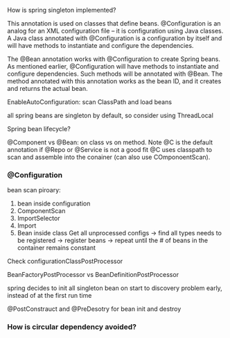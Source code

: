 How is spring singleton implemented?

This annotation is used on classes that define beans. @Configuration is an analog for an XML configuration file – it is configuration using Java classes. A Java class annotated with @Configuration is a configuration by itself and will have methods to instantiate and configure the dependencies.

The @Bean annotation works with @Configuration to create Spring beans. As mentioned earlier, @Configuration will have methods to instantiate and configure dependencies. Such methods will be annotated with @Bean. The method annotated with this annotation works as the bean ID, and it creates and returns the actual bean.

EnableAutoConfiguration: scan ClassPath and load beans

all spring beans are singleton by default, so consider using ThreadLocal

Spring bean lifecycle?

@Component vs @Bean: on class vs on method. Note @C is the default annotation if @Repo or @Service is not a good fit
@C uses classpath to scan and assemble into the conainer (can also use COmponoentScan).

### @Configuration
bean scan piroary:
1. bean inside configuration
2. ComponentScan
3. ImportSelector
4. Import
5. Bean inside class
Get all unprocessed configs -> find all types needs to be registered -> register beans -> repeat until the # of beans in the container remains constant

Check configurationClassPostProcessor

BeanFactoryPostProcessor vs BeanDefinitionPostProcessor

spring decides to init all singleton bean on start to discovery problem early, instead of at the first run time

@PostConstrauct and @PreDesotry for bean init and destroy

### How is circular dependency avoided?
